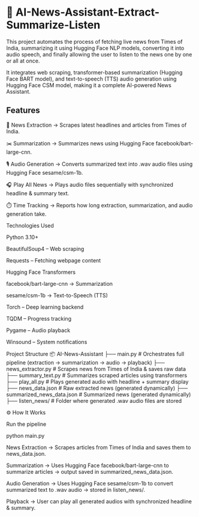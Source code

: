 # 📰 AI-News-Assistant-Extract-Summarize-Listen

This project automates the process of fetching live news from Times of India, summarizing it using Hugging Face NLP models, converting it into audio speech, and finally allowing the user to listen to the news one by one or all at once.

It integrates web scraping, transformer-based summarization (Hugging Face BART model), and text-to-speech (TTS) audio generation using Hugging Face CSM model, making it a complete AI-powered News Assistant.

## Features

🔎 News Extraction → Scrapes latest headlines and articles from Times of India.

✂️ Summarization → Summarizes news using Hugging Face facebook/bart-large-cnn.

🎙️ Audio Generation → Converts summarized text into .wav audio files using Hugging Face sesame/csm-1b.

🎧 Play All News → Plays audio files sequentially with synchronized headline & summary text.

⏱️ Time Tracking → Reports how long extraction, summarization, and audio generation take.

Technologies Used

Python 3.10+

BeautifulSoup4 – Web scraping

Requests – Fetching webpage content

Hugging Face Transformers

facebook/bart-large-cnn → Summarization

sesame/csm-1b → Text-to-Speech (TTS)

Torch – Deep learning backend

TQDM – Progress tracking

Pygame – Audio playback

Winsound – System notifications


Project Structure
📦 AI-News-Assistant
├── main.py                # Orchestrates full pipeline (extraction → summarization → audio → playback)
├── news_extractor.py      # Scrapes news from Times of India & saves raw data
├── summary_text.py        # Summarizes scraped articles using transformers
├── play_all.py            # Plays generated audio with headline + summary display
├── news_data.json         # Raw extracted news (generated dynamically)
├── summarized_news_data.json # Summarized news (generated dynamically)
├── listen_news/           # Folder where generated .wav audio files are stored


⚙️ How It Works

Run the pipeline

python main.py


News Extraction → Scrapes articles from Times of India and saves them to news_data.json.

Summarization → Uses Hugging Face facebook/bart-large-cnn to summarize articles → output saved in summarized_news_data.json.

Audio Generation → Uses Hugging Face sesame/csm-1b to convert summarized text to .wav audio → stored in listen_news/.

Playback → User can play all generated audios with synchronized headline & summary.
